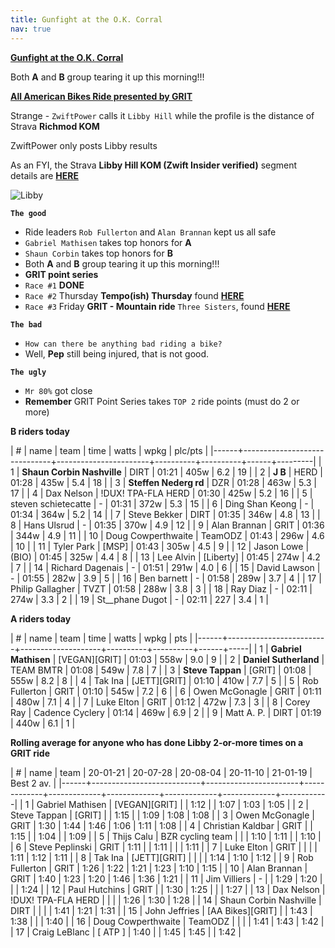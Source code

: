 ```yaml
---
title: Gunfight at the O.K. Corral
nav: true
---
```


[**Gunfight at the O.K. Corral**](https://en.wikipedia.org/wiki/Gunfight_at_the_O.K._Corral)

Both **A** and **B** group tearing it up this morning!!!

[**All American Bikes Ride presented by GRIT**](https://zwiftpower.com/events.php?zid=1536787)

Strange - `ZwiftPower` calls it `Libby Hill` while the profile is the distance of Strava **Richmod KOM**

ZwiftPower only posts Libby results

As an FYI, the Strava **Libby Hill KOM (Zwift Insider verified)** segment details are  [**HERE**](https://www.strava.com/segments/12128826)

![Libby](../../../2021/01/18/images/libby.png)

**`The good`**                    

- Ride leaders `Rob Fullerton` and `Alan Brannan` kept us all safe
- `Gabriel Mathisen` takes top honors for **A**
- `Shaun Corbin` takes top honors for **B**
- Both **A** and **B** group tearing it up this morning!!!
- **GRIT point series**           
- `Race #1` **DONE**              
- `Race #2` Thursday **Tempo(ish) Thursday** found [**HERE**](https://zwiftpower.com/events.php?zid=1550429)
- `Race #3` Friday **GRIT - Mountain ride** `Three Sisters`, found [**HERE**](https://zwiftpower.com/events.php?zid=1556492)

**`The bad`**
- `How can there be anything bad riding a bike?`
- Well, **Pep** still being injured, that is not good.

**`The ugly`**
- `Mr 80%` got close
- **Remember** GRIT Point Series takes `TOP 2` ride points (must do 2 or more)

**B riders today**

| #    |    name                      | team                  | time     | watts    | wpkg | plc/pts |
|------+------------------------------+-----------------------+----------+----------+------+---------|
| 1    |  **Shaun Corbin Nashville**  | DIRT                  | 01:21    | 405w     | 6.2  | 19      |
| 2    |  **J B**                     | HERD                  | 01:28    | 435w     | 5.4  | 18      |
| 3    |  **Steffen Nederg  rd**      | DZR                   | 01:28    | 463w     | 5.3  | 17      |
| 4    |    Dax Nelson                | !DUX! TPA-FLA HERD    | 01:30    | 425w     | 5.2  | 16      |
| 5    |    steven schietecatte       | -                     | 01:31    | 372w     | 5.3  | 15      |
| 6    |    Ding Shan Keong           | -                     | 01:34    | 364w     | 5.2  | 14      |
| 7    |    Steve Bekker              | DIRT                  | 01:35    | 346w     | 4.8  | 13      |
| 8    |    Hans Ulsrud               | -                     | 01:35    | 370w     | 4.9  | 12      |
| 9    |    Alan Brannan              | GRIT                  | 01:36    | 344w     | 4.9  | 11      |
| 10   |    Doug Cowperthwaite        | TeamODZ               | 01:43    | 296w     | 4.6  | 10      |
| 11   |    Tyler Park                | [MSP]                 | 01:43    | 305w     | 4.5  | 9       |
| 12   |    Jason Lowe                | (BIO)                 | 01:45    | 325w     | 4.4  | 8       |
| 13   |    Lee Alvin                 | [Liberty]             | 01:45    | 274w     | 4.2  | 7       |
| 14   |    Richard Dagenais          | -                     | 01:51    | 291w     | 4.0  | 6       |
| 15   |    David Lawson              | -                     | 01:55    | 282w     | 3.9  | 5       |
| 16   |    Ben barnett               | -                     | 01:58    | 289w     | 3.7  | 4       |
| 17   |    Philip Gallagher          | TVZT                  | 01:58    | 288w     | 3.8  | 3       |
| 18   |    Ray Diaz                  | -                     | 02:11    | 274w     | 3.3  | 2       |
| 19   |    St__phane Dugot           | -                     | 02:11    | 227      | 3.4  | 1       |
                                                                                 
**A riders today**                                                                                 
                          
| #    |    name                 | team               | time     | watts    | wpkg | pts |
|------+-------------------------+--------------------+----------+----------+------+-----|
| 1    |  **Gabriel Mathisen**   | [VEGAN][GRIT]      | 01:03    | 558w     | 9.0  | 9   |
| 2    |  **Daniel Sutherland**  | TEAM BMTR          | 01:08    | 549w     | 7.8  | 7   |
| 3    |  **Steve Tappan**       | [GRIT]             | 01:08    | 555w     | 8.2  | 8   |
| 4    |    Tak Ina              | [JETT][GRIT]       | 01:10    | 410w     | 7.7  | 5   |
| 5    |    Rob Fullerton        | GRIT               | 01:10    | 545w     | 7.2  | 6   |
| 6    |    Owen McGonagle       | GRIT               | 01:11    | 480w     | 7.1  | 4   |
| 7    |    Luke Elton           | GRIT               | 01:12    | 472w     | 7.3  | 3   |
| 8    |    Corey Ray            | Cadence Cyclery    | 01:14    | 469w     | 6.9  | 2   |
| 9    |    Matt A. P.           | DIRT               | 01:19    | 440w     | 6.1  | 1   |
                                                                    

**Rolling average for anyone who has done Libby 2-or-more times on a GRIT ride**

| #    | name                      | team                  | 20-01-21    | 20-07-28    | 20-08-04    | 20-11-10    | 21-01-19    | Best 2 av. |
|------+---------------------------+-----------------------+-------------+-------------+-------------+-------------+-------------+------------|
| 1    | Gabriel Mathisen          | [VEGAN][GRIT]         |             | 1:12        |             | 1:07        | 1:03        | 1:05       |
| 2    | Steve Tappan              | [GRIT]                |             | 1:15        |             | 1:09        | 1:08        | 1:08       |
| 3    | Owen McGonagle            | GRIT                  | 1:30        | 1:44        | 1:46        | 1:06        | 1:11        | 1:08       |
| 4    | Christian Kaldbar         | GRIT                  |             | 1:15        |             | 1:04        |             | 1:09       |
| 5    | Thijs Calu                | BZR cycling team      |             |             | 1:10        | 1:11        |             | 1:10       |
| 6    | Steve Peplinski           | GRIT                  | 1:11        |             | 1:11        |             |             | 1:11       |
| 7    | Luke Elton                | GRIT                  |             |             |             | 1:11        | 1:12        | 1:11       |
| 8    | Tak Ina                   | [JETT][GRIT]          |             |             |             | 1:14        | 1:10        | 1:12       |
| 9    | Rob Fullerton             | GRIT                  | 1:26        | 1:22        | 1:21        | 1:23        | 1:10        | 1:15       |
| 10   | Alan Brannan              | GRIT                  | 1:40        | 1:23        | 1:20        | 1:46        | 1:36        | 1:21       |
| 11   | Jim Villiers              | -                     |             | 1:29        | 1:20        |             |             | 1:24       |
| 12   | Paul Hutchins             | GRIT                  |             | 1:30        | 1:25        |             |             | 1:27       |
| 13   | Dax Nelson                | !DUX! TPA-FLA HERD    |             |             |             | 1:26        | 1:30        | 1:28       |
| 14   | Shaun Corbin Nashville    | DIRT                  |             |             |             | 1:41        | 1:21        | 1:31       |
| 15   | John Jeffries             | [AA Bikes][GRIT]      |             | 1:43        | 1:38        |             |             | 1:40       |
| 16   | Doug Cowperthwaite        | TeamODZ               |             |             |             | 1:41        | 1:43        | 1:42       |
| 17   | Craig LeBlanc             | [ ATP ]               | 1:40        |             | 1:45        | 1:45        |             | 1:42       |
